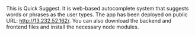 This is Quick Suggest. It is web-based autocomplete system that suggests words or phrases as the user types. The app has been deployed on public URL: http://13.232.52.162/. You can also download the backend and frontend files and install the necessary node modules.

